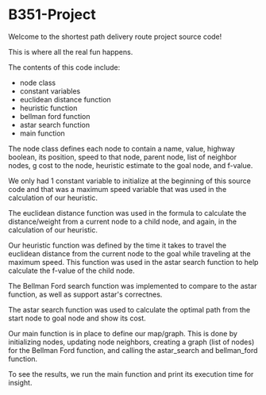 # B351-Project

Welcome to the shortest path delivery route project source code!

This is where all the real fun happens.

The contents of this code include:
- node class
- constant variables
- euclidean distance function
- heuristic function
- bellman ford function
- astar search function
- main function

The node class defines each node to contain a name, value, highway boolean, its position,
speed to that node, parent node, list of neighbor nodes, g cost to the node, heuristic estimate
to the goal node, and f-value.

We only had 1 constant variable to initialize at the beginning of this source code and that
was a maximum speed variable that was used in the calculation of our heuristic.

The euclidean distance function was used in the formula to calculate the distance/weight from
a current node to a child node, and again, in the calculation of our heuristic.

Our heuristic function was defined by the time it takes to travel the euclidean distance from
the current node to the goal while traveling at the maximum speed. This function was used in the 
astar search function to help calculate the f-value of the child node.

The Bellman Ford search function was implemented to compare to the astar function, as well as support astar's correctnes.

The astar search function was used to calculate the optimal path from the start node to goal node and show its cost.

Our main function is in place to define our map/graph. This is done by initializing nodes, updating node neighbors,
creating a graph (list of nodes) for the Bellman Ford function, and calling the astar_search and bellman_ford function.

To see the results, we run the main function and print its execution time for insight.
